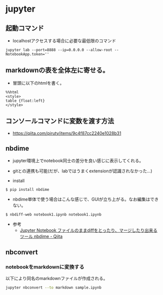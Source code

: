 # jupyter

## 起動コマンド

- localhostアクセスする場合に必要な最低限のコマンド

```shell
jupyter lab --port=8888 --ip=0.0.0.0 --allow-root --NotebookApp.token=''
```

## markdownの表を全体左に寄せる。

- 冒頭に以下のhtmlを書く。
```
%%html
<style>
table {float:left}
</style>
```

## コンソールコマンドに変数を渡す方法

- https://qiita.com/piruty/items/9c4f87cc2240e1028b31

## nbdime

* jupyter環境上でnotebook同士の差分を良い感じに表示してくれる。
* gitとの連携も可能(だが、labではうまくextensionが認識されなかった...)

* install
```
$ pip install nbdime
```

* nbdime単体で使う場合はこんな感じで、GUIが立ち上がる。なお編集はできない。
```
$ nbdiff-web notebook1.ipynb notebook1.ipynb
```

* 参考
  * [Jupyter Notebook ファイルのままdiffをとったり、マージしたり出来るツール nbdime - Qiita](https://qiita.com/nannoki/items/490c8d999ed400f78197)

## nbconvert

### notebookをmarkdownに変換する

以下により同名のmarkdownファイルが作成される。

```sh
jupyter nbconvert --to markdown sample.ipynb
```
